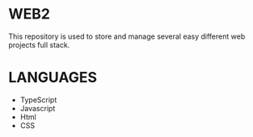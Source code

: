 # WEB2
This repository is used to store and manage several easy different web projects full stack.

# LANGUAGES
- TypeScript
- Javascript
- Html
- CSS
